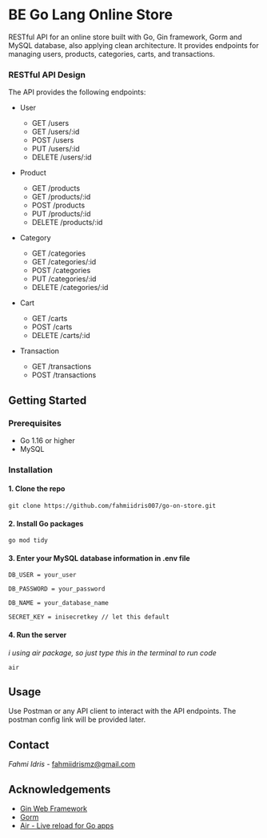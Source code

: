 # BE Go Lang Online Store

RESTful API for an online store built with Go, Gin framework, Gorm and MySQL database, also applying clean architecture. It provides endpoints for managing users, products, categories, carts, and transactions.


### RESTful API Design

The API provides the following endpoints:
- User
  - GET /users
  - GET /users/:id
  - POST /users
  - PUT /users/:id
  - DELETE /users/:id

- Product
  - GET /products
  - GET /products/:id
  - POST /products
  - PUT /products/:id
  - DELETE /products/:id

- Category
  - GET /categories
  - GET /categories/:id
  - POST /categories
  - PUT /categories/:id
  - DELETE /categories/:id

- Cart
  - GET /carts
  - POST /carts
  - DELETE /carts/:id

- Transaction
  - GET /transactions
  - POST /transactions


## Getting Started

### Prerequisites

- Go 1.16 or higher
- MySQL

### Installation

#### 1. Clone the repo
   `git clone https://github.com/fahmiidris007/go-on-store.git`

#### 2. Install Go packages
   `go mod tidy`

#### 3. Enter your MySQL database information in .env file
   `DB_USER = your_user`
   
   `DB_PASSWORD = your_password`
   
   `DB_NAME = your_database_name`
   
   `SECRET_KEY = inisecretkey // let this default`

#### 4. Run the server
   _i using air package, so just type this in the terminal to run code_
   
  `air` 




## Usage

Use Postman or any API client to interact with the API endpoints. The postman config link will be provided later.


## Contact

*Fahmi Idris* - fahmiidrismz@gmail.com

## Acknowledgements

- [Gin Web Framework](https://github.com/gin-gonic/gin)
- [Gorm](https://gorm.io/index.html)
- [Air - Live reload for Go apps](https://github.com/cosmtrek/air)
